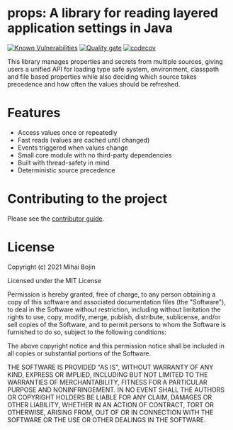 # props: A library for reading layered application settings in Java

[![Known Vulnerabilities](https://snyk.io/test/github/props-sh/props/badge.svg)](https://snyk.io/test/github/props-sh/props)
[![Quality gate](https://sonarcloud.io/api/project_badges/quality_gate?project=props-sh_props)](https://sonarcloud.io/summary/new_code?id=props-sh_props)
[![codecov](https://codecov.io/gh/props-sh/props/branch/main/graph/badge.svg?token=RMUOVHFHKG)](https://codecov.io/gh/props-sh/props)

This library manages properties and secrets from multiple sources, giving users a unified API for
loading type safe system, environment, classpath and file based properties while also deciding which
source takes precedence and how often the values should be refreshed.

# Features

- Access values once or repeatedly
- Fast reads (values are cached until changed)
- Events triggered when values change
- Small core module with no third-party dependencies
- Built with thread-safety in mind
- Deterministic source precedence

# Contributing to the project

Please see the [contributor guide](./CONTRIBUTING.md).

# License

Copyright (c) 2021 Mihai Bojin

Licensed under the MIT License

Permission is hereby granted, free of charge, to any person obtaining a copy of this software and
associated documentation files (the "Software"), to deal in the Software without restriction,
including without limitation the rights to use, copy, modify, merge, publish, distribute,
sublicense, and/or sell copies of the Software, and to permit persons to whom the Software is
furnished to do so, subject to the following conditions:

The above copyright notice and this permission notice shall be included in all copies or substantial
portions of the Software.

THE SOFTWARE IS PROVIDED "AS IS", WITHOUT WARRANTY OF ANY KIND, EXPRESS OR IMPLIED, INCLUDING BUT
NOT LIMITED TO THE WARRANTIES OF MERCHANTABILITY, FITNESS FOR A PARTICULAR PURPOSE AND
NONINFRINGEMENT. IN NO EVENT SHALL THE AUTHORS OR COPYRIGHT HOLDERS BE LIABLE FOR ANY CLAIM, DAMAGES
OR OTHER LIABILITY, WHETHER IN AN ACTION OF CONTRACT, TORT OR OTHERWISE, ARISING FROM, OUT OF OR IN
CONNECTION WITH THE SOFTWARE OR THE USE OR OTHER DEALINGS IN THE SOFTWARE.
